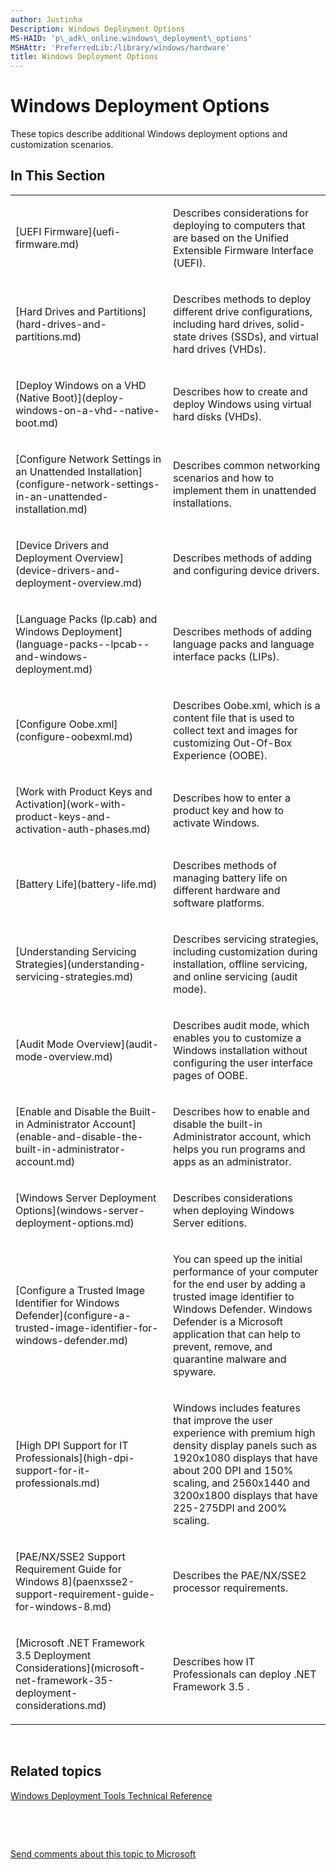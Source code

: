 ```yaml
---
author: Justinha
Description: Windows Deployment Options
MS-HAID: 'p\_adk\_online.windows\_deployment\_options'
MSHAttr: 'PreferredLib:/library/windows/hardware'
title: Windows Deployment Options
---
```


# Windows Deployment Options


These topics describe additional Windows deployment options and customization scenarios.

## <span id="In_This_Section"></span><span id="in_this_section"></span><span id="IN_THIS_SECTION"></span>In This Section


<table>
<colgroup>
<col width="50%" />
<col width="50%" />
</colgroup>
<tbody>
<tr class="odd">
<td align="left"><p>[UEFI Firmware](uefi-firmware.md)</p></td>
<td align="left"><p>Describes considerations for deploying to computers that are based on the Unified Extensible Firmware Interface (UEFI).</p></td>
</tr>
<tr class="even">
<td align="left"><p>[Hard Drives and Partitions](hard-drives-and-partitions.md)</p></td>
<td align="left"><p>Describes methods to deploy different drive configurations, including hard drives, solid-state drives (SSDs), and virtual hard drives (VHDs).</p></td>
</tr>
<tr class="odd">
<td align="left"><p>[Deploy Windows on a VHD (Native Boot)](deploy-windows-on-a-vhd--native-boot.md)</p></td>
<td align="left"><p>Describes how to create and deploy Windows using virtual hard disks (VHDs).</p></td>
</tr>
<tr class="even">
<td align="left"><p>[Configure Network Settings in an Unattended Installation](configure-network-settings-in-an-unattended-installation.md)</p></td>
<td align="left"><p>Describes common networking scenarios and how to implement them in unattended installations.</p></td>
</tr>
<tr class="odd">
<td align="left"><p>[Device Drivers and Deployment Overview](device-drivers-and-deployment-overview.md)</p></td>
<td align="left"><p>Describes methods of adding and configuring device drivers.</p></td>
</tr>
<tr class="even">
<td align="left"><p>[Language Packs (lp.cab) and Windows Deployment](language-packs--lpcab--and-windows-deployment.md)</p></td>
<td align="left"><p>Describes methods of adding language packs and language interface packs (LIPs).</p></td>
</tr>
<tr class="odd">
<td align="left"><p>[Configure Oobe.xml](configure-oobexml.md)</p></td>
<td align="left"><p>Describes Oobe.xml, which is a content file that is used to collect text and images for customizing Out-Of-Box Experience (OOBE).</p></td>
</tr>
<tr class="even">
<td align="left"><p>[Work with Product Keys and Activation](work-with-product-keys-and-activation-auth-phases.md)</p></td>
<td align="left"><p>Describes how to enter a product key and how to activate Windows.</p></td>
</tr>
<tr class="odd">
<td align="left"><p>[Battery Life](battery-life.md)</p></td>
<td align="left"><p>Describes methods of managing battery life on different hardware and software platforms.</p></td>
</tr>
<tr class="even">
<td align="left"><p>[Understanding Servicing Strategies](understanding-servicing-strategies.md)</p></td>
<td align="left"><p>Describes servicing strategies, including customization during installation, offline servicing, and online servicing (audit mode).</p></td>
</tr>
<tr class="odd">
<td align="left"><p>[Audit Mode Overview](audit-mode-overview.md)</p></td>
<td align="left"><p>Describes audit mode, which enables you to customize a Windows installation without configuring the user interface pages of OOBE.</p></td>
</tr>
<tr class="even">
<td align="left"><p>[Enable and Disable the Built-in Administrator Account](enable-and-disable-the-built-in-administrator-account.md)</p></td>
<td align="left"><p>Describes how to enable and disable the built-in Administrator account, which helps you run programs and apps as an administrator.</p></td>
</tr>
<tr class="odd">
<td align="left"><p>[Windows Server Deployment Options](windows-server-deployment-options.md)</p></td>
<td align="left"><p>Describes considerations when deploying Windows Server editions.</p></td>
</tr>
<tr class="even">
<td align="left"><p>[Configure a Trusted Image Identifier for Windows Defender](configure-a-trusted-image-identifier-for-windows-defender.md)</p></td>
<td align="left"><p>You can speed up the initial performance of your computer for the end user by adding a trusted image identifier to Windows Defender. Windows Defender is a Microsoft application that can help to prevent, remove, and quarantine malware and spyware.</p></td>
</tr>
<tr class="odd">
<td align="left"><p>[High DPI Support for IT Professionals](high-dpi-support-for-it-professionals.md)</p></td>
<td align="left"><p>Windows includes features that improve the user experience with premium high density display panels such as 1920x1080 displays that have about 200 DPI and 150% scaling, and 2560x1440 and 3200x1800 displays that have 225-275DPI and 200% scaling.</p></td>
</tr>
<tr class="even">
<td align="left"><p>[PAE/NX/SSE2 Support Requirement Guide for Windows 8](paenxsse2-support-requirement-guide-for-windows-8.md)</p></td>
<td align="left"><p>Describes the PAE/NX/SSE2 processor requirements.</p></td>
</tr>
<tr class="odd">
<td align="left"><p>[Microsoft .NET Framework 3.5 Deployment Considerations](microsoft-net-framework-35-deployment-considerations.md)</p></td>
<td align="left"><p>Describes how IT Professionals can deploy .NET Framework 3.5 .</p></td>
</tr>
</tbody>
</table>

 

## <span id="related_topics"></span>Related topics


[Windows Deployment Tools Technical Reference](index.md)

 

 

[Send comments about this topic to Microsoft](mailto:wsddocfb@microsoft.com?subject=Documentation%20feedback%20%5Bp_adk_online\p_adk_online%5D:%20Windows%20Deployment%20Options%20%20RELEASE:%20%284/11/2016%29&body=%0A%0APRIVACY%20STATEMENT%0A%0AWe%20use%20your%20feedback%20to%20improve%20the%20documentation.%20We%20don't%20use%20your%20email%20address%20for%20any%20other%20purpose,%20and%20we'll%20remove%20your%20email%20address%20from%20our%20system%20after%20the%20issue%20that%20you're%20reporting%20is%20fixed.%20While%20we're%20working%20to%20fix%20this%20issue,%20we%20might%20send%20you%20an%20email%20message%20to%20ask%20for%20more%20info.%20Later,%20we%20might%20also%20send%20you%20an%20email%20message%20to%20let%20you%20know%20that%20we've%20addressed%20your%20feedback.%0A%0AFor%20more%20info%20about%20Microsoft's%20privacy%20policy,%20see%20http://privacy.microsoft.com/default.aspx. "Send comments about this topic to Microsoft")




